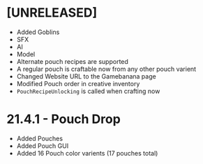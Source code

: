 # [UNRELEASED]
- Added Goblins
 - SFX
 - AI
 - Model
- Alternate pouch recipes are supported
- A regular pouch is craftable now from any other pouch varient
- Changed Website URL to the Gamebanana page
- Modified Pouch order in creative inventory
- `PouchRecipeUnlocking` is called when crafting now

# 21.4.1 - Pouch Drop
- Added Pouches
 - Added Pouch GUI
 - Added 16 Pouch color varients (17 pouches total)